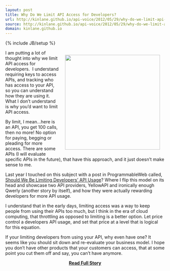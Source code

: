 ```yaml
---
layout: post
title: Why Do We Limit API Access for Developers?
url: http://kinlane.github.io/api-voice/2012/05/29/why-do-we-limit-api-access-for-developers/
source: http://kinlane.github.io/api-voice/2012/05/29/why-do-we-limit-api-access-for-developers/
domain: kinlane.github.io
---
```

{% include JB/setup %}<p><p><img style="padding: 15px;" src="http://kinlane-productions.s3.amazonaws.com/api-evangelist/API-Rate-Limiting.png" alt="" width="300" align="right" /></p>
<p>I am putting a lot of thought into why we limit API access for developers. &nbsp;I understand requiring keys to access APIs, and tracking who has access to your API, so you can understand how they are using it.  What I don&rsquo;t understand is why you&rsquo;d want to limit API access.</p>
<p>By limit, I mean...here is an API, you get 100 calls, then no more!  No option for paying, begging or pleading for more access.  There are some APIs (I will evaluate specific APIs in the future), that have this approach, and it just doesn&rsquo;t make sense to me.</p>
<p>Last year I touched on this subject with a post in ProgrammableWeb called, <a title="Should We Be Limiting Developers&rsquo; API Usage" href="http://blog.programmableweb.com/2011/06/01/should-we-be-limiting-developers-api-usage/">Should We Be Limiting Developers&rsquo; API Usage</a>?   Where I flip this model on its head and showcase two API providers, YellowAPI and ironically enough Qwerly (another story by itself), and how they were actually rewarding developers for more API usage.</p>
<p>I understand that in the early days, limiting access was a way to keep people from using their APIs too much, but I think in the era of cloud computing, that throttling as opposed to limiting is a better option.  Let price control a developers API usage, and set that price at a level that is logical for this equation.</p>
<p>If your limiting developers from using your API, why even have one?  It seems like you should sit down and re-evaluate your business model.  I hope you don&rsquo;t have other products that your customers can access, that at some point you cut them off and say, you can&rsquo;t have anymore.</p></p>
<center><p><a href="http://kinlane.github.io/api-voice/2012/05/29/why-do-we-limit-api-access-for-developers/" style='padding:25px; font-sze:18px; font-weight: bold;'>Read Full Story</a></p></center>
